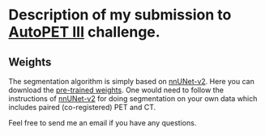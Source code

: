 # Description of my submission to [AutoPET III](https://autopet-iii.grand-challenge.org/) challenge. 

## Weights 
The segmentation algorithm is simply based on [nnUNet-v2](https://github.com/MIC-DKFZ/nnUNet). Here you can download the [pre-trained weights](https://1drv.ms/u/s!AvHWEJ75IkwYgkhAG10Qo3pWGoS8?e=SvZnuO). 
One would need to follow the instructions of [nnUNet-v2](https://github.com/MIC-DKFZ/nnUNet) for doing segmentation on your own data which includes paired (co-registered) PET and CT. 

Feel free to send me an email if you have any questions. 





